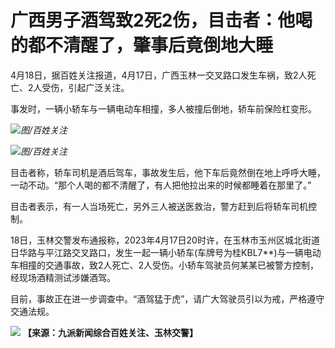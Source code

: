 # 广西男子酒驾致2死2伤，目击者：他喝的都不清醒了，肇事后竟倒地大睡

4月18日，据百姓关注报道，4月17日，广西玉林一交叉路口发生车祸，致2人死亡、2人受伤，引起广泛关注。

事发时，一辆小轿车与一辆电动车相撞，多人被撞后倒地，轿车前保险杠变形。

![](https://inews.gtimg.com/om_bt/Oh4q8a8QXrCB6iLxtz_VOxdeJbQuRGb9Y5cw5zdS7EO9sAA/1000)_图/百姓关注_

![](https://inews.gtimg.com/om_bt/O9QB0lfaUT-ADxSCE3j2K50ORZVOsAXCAuuiBjvIBATGUAA/1000)_图/百姓关注_

目击者称，轿车司机是酒后驾车，事故发生后，他下车后竟然倒在地上呼呼大睡，一动不动。“那个人喝的都不清醒了，有人把他拉出来的时候都睡着在那里了。”

目击者表示，有一人当场死亡，另外三人被送医救治，警方赶到后将轿车司机控制。

18日，玉林交警发布通报称，2023年4月17日20时许，在玉林市玉州区城北街道日华路与平江路交叉路口，发生一起一辆小轿车(车牌号为桂KBL7**)与一辆电动车相撞的交通事故，致2人死亡、2人受伤。小轿车驾驶员何某某已被警方控制，经现场酒精测试涉嫌酒驾。

目前，事故正在进一步调查中。“酒驾猛于虎”，请广大驾驶员引以为戒，严格遵守交通法规。

![](https://inews.gtimg.com/om_bt/OXYS554Beuhz1NzSfKg-vfhDoYXVjAPtVyzgIi5nVfLNYAA/1000)
**【来源：九派新闻综合百姓关注、玉林交警】**

